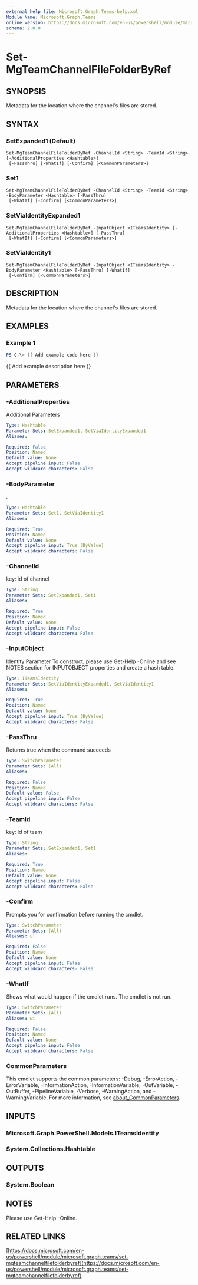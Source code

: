 ```yaml
---
external help file: Microsoft.Graph.Teams-help.xml
Module Name: Microsoft.Graph.Teams
online version: https://docs.microsoft.com/en-us/powershell/module/microsoft.graph.teams/set-mgteamchannelfilefolderbyref
schema: 2.0.0
---
```


# Set-MgTeamChannelFileFolderByRef

## SYNOPSIS
Metadata for the location where the channel's files are stored.

## SYNTAX

### SetExpanded1 (Default)
```
Set-MgTeamChannelFileFolderByRef -ChannelId <String> -TeamId <String> [-AdditionalProperties <Hashtable>]
 [-PassThru] [-WhatIf] [-Confirm] [<CommonParameters>]
```

### Set1
```
Set-MgTeamChannelFileFolderByRef -ChannelId <String> -TeamId <String> -BodyParameter <Hashtable> [-PassThru]
 [-WhatIf] [-Confirm] [<CommonParameters>]
```

### SetViaIdentityExpanded1
```
Set-MgTeamChannelFileFolderByRef -InputObject <ITeamsIdentity> [-AdditionalProperties <Hashtable>] [-PassThru]
 [-WhatIf] [-Confirm] [<CommonParameters>]
```

### SetViaIdentity1
```
Set-MgTeamChannelFileFolderByRef -InputObject <ITeamsIdentity> -BodyParameter <Hashtable> [-PassThru] [-WhatIf]
 [-Confirm] [<CommonParameters>]
```

## DESCRIPTION
Metadata for the location where the channel's files are stored.

## EXAMPLES

### Example 1
```powershell
PS C:\> {{ Add example code here }}
```

{{ Add example description here }}

## PARAMETERS

### -AdditionalProperties
Additional Parameters

```yaml
Type: Hashtable
Parameter Sets: SetExpanded1, SetViaIdentityExpanded1
Aliases:

Required: False
Position: Named
Default value: None
Accept pipeline input: False
Accept wildcard characters: False
```

### -BodyParameter
.

```yaml
Type: Hashtable
Parameter Sets: Set1, SetViaIdentity1
Aliases:

Required: True
Position: Named
Default value: None
Accept pipeline input: True (ByValue)
Accept wildcard characters: False
```

### -ChannelId
key: id of channel

```yaml
Type: String
Parameter Sets: SetExpanded1, Set1
Aliases:

Required: True
Position: Named
Default value: None
Accept pipeline input: False
Accept wildcard characters: False
```

### -InputObject
Identity Parameter
To construct, please use Get-Help -Online and see NOTES section for INPUTOBJECT properties and create a hash table.

```yaml
Type: ITeamsIdentity
Parameter Sets: SetViaIdentityExpanded1, SetViaIdentity1
Aliases:

Required: True
Position: Named
Default value: None
Accept pipeline input: True (ByValue)
Accept wildcard characters: False
```

### -PassThru
Returns true when the command succeeds

```yaml
Type: SwitchParameter
Parameter Sets: (All)
Aliases:

Required: False
Position: Named
Default value: False
Accept pipeline input: False
Accept wildcard characters: False
```

### -TeamId
key: id of team

```yaml
Type: String
Parameter Sets: SetExpanded1, Set1
Aliases:

Required: True
Position: Named
Default value: None
Accept pipeline input: False
Accept wildcard characters: False
```

### -Confirm
Prompts you for confirmation before running the cmdlet.

```yaml
Type: SwitchParameter
Parameter Sets: (All)
Aliases: cf

Required: False
Position: Named
Default value: None
Accept pipeline input: False
Accept wildcard characters: False
```

### -WhatIf
Shows what would happen if the cmdlet runs.
The cmdlet is not run.

```yaml
Type: SwitchParameter
Parameter Sets: (All)
Aliases: wi

Required: False
Position: Named
Default value: None
Accept pipeline input: False
Accept wildcard characters: False
```

### CommonParameters
This cmdlet supports the common parameters: -Debug, -ErrorAction, -ErrorVariable, -InformationAction, -InformationVariable, -OutVariable, -OutBuffer, -PipelineVariable, -Verbose, -WarningAction, and -WarningVariable. For more information, see [about_CommonParameters](http://go.microsoft.com/fwlink/?LinkID=113216).

## INPUTS

### Microsoft.Graph.PowerShell.Models.ITeamsIdentity
### System.Collections.Hashtable
## OUTPUTS

### System.Boolean
## NOTES
Please use Get-Help -Online.

## RELATED LINKS

[https://docs.microsoft.com/en-us/powershell/module/microsoft.graph.teams/set-mgteamchannelfilefolderbyref](https://docs.microsoft.com/en-us/powershell/module/microsoft.graph.teams/set-mgteamchannelfilefolderbyref)

